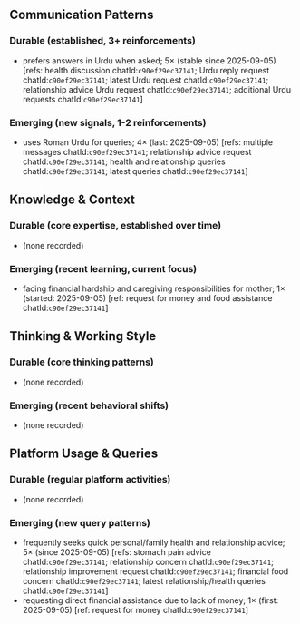 ## Communication Patterns
### Durable (established, 3+ reinforcements)
- prefers answers in Urdu when asked; 5× (stable since 2025-09-05) [refs: health discussion chatId:`c90ef29ec37141`; Urdu reply request chatId:`c90ef29ec37141`; latest Urdu request chatId:`c90ef29ec37141`; relationship advice Urdu request chatId:`c90ef29ec37141`; additional Urdu requests chatId:`c90ef29ec37141`]

### Emerging (new signals, 1-2 reinforcements)
- uses Roman Urdu for queries; 4× (last: 2025-09-05) [refs: multiple messages chatId:`c90ef29ec37141`; relationship advice request chatId:`c90ef29ec37141`; health and relationship queries chatId:`c90ef29ec37141`; latest queries chatId:`c90ef29ec37141`]

## Knowledge & Context
### Durable (core expertise, established over time)
- (none recorded)

### Emerging (recent learning, current focus)  
- facing financial hardship and caregiving responsibilities for mother; 1× (started: 2025-09-05) [ref: request for money and food assistance chatId:`c90ef29ec37141`]

## Thinking & Working Style
### Durable (core thinking patterns)
- (none recorded)

### Emerging (recent behavioral shifts)
- (none recorded)

## Platform Usage & Queries
### Durable (regular platform activities)
- (none recorded)

### Emerging (new query patterns)
- frequently seeks quick personal/family health and relationship advice; 5× (since 2025-09-05) [refs: stomach pain advice chatId:`c90ef29ec37141`; relationship concern chatId:`c90ef29ec37141`; relationship improvement request chatId:`c90ef29ec37141`; financial food concern chatId:`c90ef29ec37141`; latest relationship/health queries chatId:`c90ef29ec37141`]
- requesting direct financial assistance due to lack of money; 1× (first: 2025-09-05) [ref: request for money chatId:`c90ef29ec37141`]